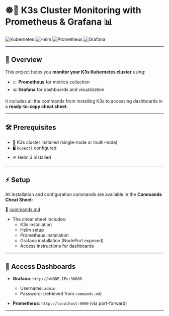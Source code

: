 # ☸️🐳 K3s Cluster Monitoring with Prometheus & Grafana 📊

![Kubernetes](https://img.shields.io/badge/Kubernetes-326CE5?style=for-the-badge&logo=kubernetes&logoColor=white)
![Helm](https://img.shields.io/badge/Helm-0F5CFF?style=for-the-badge&logo=helm&logoColor=white)
![Prometheus](https://img.shields.io/badge/Prometheus-E6522C?style=for-the-badge&logo=prometheus&logoColor=white)
![Grafana](https://img.shields.io/badge/Grafana-F46800?style=for-the-badge&logo=grafana&logoColor=white)

---

## 🚀 Overview

This project helps you **monitor your K3s Kubernetes cluster** using:

- 📈 **Prometheus** for metrics collection  
- 📊 **Grafana** for dashboards and visualization  

It includes all the commands from installing K3s to accessing dashboards in a **ready-to-copy cheat sheet**.

---

## 🛠️ Prerequisites

- 🐳 K3s cluster installed (single-node or multi-node)  
- 🖥️ `kubectl` configured  
- ⛵ Helm 3 installed  

---

## ⚡ Setup

All installation and configuration commands are available in the **Commands Cheat Sheet**:  

📄 [commands.md](./commands.md)

- The cheat sheet includes:  
  - K3s installation  
  - Helm setup  
  - Prometheus installation  
  - Grafana installation (NodePort exposed)  
  - Access instructions for dashboards  

---

## 🔑 Access Dashboards

- **Grafana**: `http://<NODE-IP>:30080`  
  - Username: `admin`  
  - Password: (retrieved from `commands.md`)  

- **Prometheus**: `http://localhost:9090` (via port-forward)  

---

